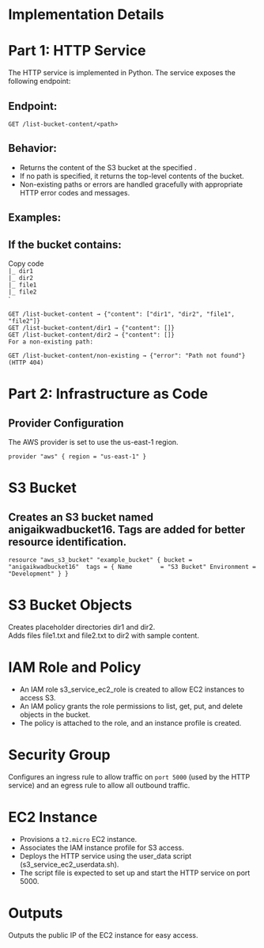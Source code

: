# Implementation Details <br>
# Part 1: HTTP Service
The HTTP service is implemented in Python. The service exposes the following endpoint:

## Endpoint:<br>
`GET /list-bucket-content/<path>`

## Behavior:<br>

- Returns the content of the S3 bucket at the specified <path>.
- If no path is specified, it returns the top-level contents of the bucket.
- Non-existing paths or errors are handled gracefully with appropriate HTTP error codes and messages.

## Examples:

## If the bucket contains:

Copy code <br>
`|_ dir1`<br>
`|_ dir2`<br>
`|_ file1`<br>
`|_ file2`<br>`

`GET /list-bucket-content → {"content": ["dir1", "dir2", "file1", "file2"]}`<br>
`GET /list-bucket-content/dir1 → {"content": []}`<br>
`GET /list-bucket-content/dir2 → {"content": []}`<br>
`For a non-existing path:`<br>

`GET /list-bucket-content/non-existing → {"error": "Path not found"} (HTTP 404)`

# Part 2: Infrastructure as Code

## Provider Configuration
The AWS provider is set to use the us-east-1 region.

`provider "aws" {
  region = "us-east-1"
}`

# S3 Bucket
## Creates an S3 bucket named anigaikwadbucket16. Tags are added for better resource identification.


`resource "aws_s3_bucket" "example_bucket" {
  bucket = "anigaikwadbucket16" 
  tags = {
    Name        = "S3 Bucket"
    Environment = "Development"
  }
}`

# S3 Bucket Objects

Creates placeholder directories dir1 and dir2.<br>
Adds files file1.txt and file2.txt to dir2 with sample content.<br>

# IAM Role and Policy

- An IAM role s3_service_ec2_role is created to allow EC2 instances to access S3.
- An IAM policy grants the role permissions to list, get, put, and delete objects in the bucket.
- The policy is attached to the role, and an instance profile is created.

# Security Group
Configures an ingress rule to allow traffic on `port 5000` (used by the HTTP service) and an egress rule to allow all outbound traffic.

# EC2 Instance

- Provisions a `t2.micro` EC2 instance.
- Associates the IAM instance profile for S3 access.
- Deploys the HTTP service using the user_data script (s3_service_ec2_userdata.sh).
- The script file is expected to set up and start the HTTP service on port 5000.

# Outputs
Outputs the public IP of the EC2 instance for easy access.
